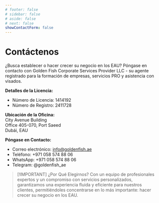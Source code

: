 ```yaml
---
# footer: false
# sidebar: false
# aside: false
# next: false
showContactForm: false
---
```


<!-- <p>
  <img src="/img/Logo.avif" alt="logotipo" width="100" height="100" style="margin-left: 50%;">
</p> -->

# Contáctenos

¿Busca establecer o hacer crecer su negocio en los EAU? Póngase en contacto con Golden Fish Corporate Services Provider LLC - su agente registrado para la formación de empresas, servicios PRO y asistencia con visados.

**Detalles de la Licencia:**

- Número de Licencia: 1414192
- Número de Registro: 2411728

**Ubicación de la Oficina:**  
City Avenue Building  
Office 405-070, Port Saeed  
Dubái, EAU

**Póngase en Contacto:**

- Correo electrónico: info@goldenfish.ae
- Teléfono: +971 058 574 88 06
- WhatsApp: +971 058 574 88 06
- Telegram: @goldenfish_ae

<!-- WhatsApp us at [+971 058 574 88 06](https://wa.me/message/KDLD4FZVW7EUC1)
Telegram us at [@goldenfish_ae](https://t.me/goldenfish_ae) -->

> [!IMPORTANT] ¿Por Qué Elegirnos?
> Con un equipo de profesionales expertos y un compromiso con servicios personalizados, garantizamos una experiencia fluida y eficiente para nuestros clientes, permitiéndoles concentrarse en lo más importante: hacer crecer su negocio en los EAU.

<ContactFormModalNav buttonText="Hablar con un experto" formStyle="display: block; margin: 2rem auto;"/>